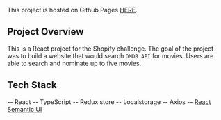 This project is hosted on Github Pages [HERE](https://bilguun1015.github.io/Shopify-Challenge/).

## Project Overview

This is a React project for the Shopify challenge. The goal of the project was to build a website that would search `OMDB API` for movies. Users are able to search and nominate up to five movies.

## Tech Stack

-- React
-- TypeScript
-- Redux store
-- Localstorage
-- Axios
-- [React Semantic UI](https://react.semantic-ui.com/)
